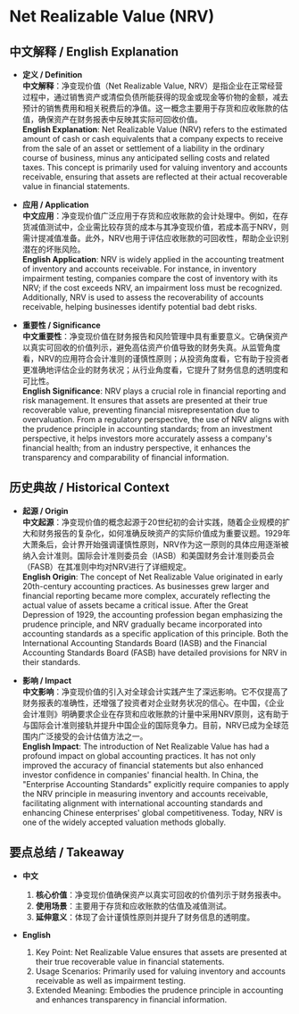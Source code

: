 # Net Realizable Value (NRV)

## 中文解释 / English Explanation

* **定义 / Definition**  
  **中文解释**：净变现价值（Net Realizable Value, NRV）是指企业在正常经营过程中，通过销售资产或清偿负债所能获得的现金或现金等价物的金额，减去预计的销售费用和相关税费后的净值。这一概念主要用于存货和应收账款的估值，确保资产在财务报表中反映其实际可回收价值。  
  **English Explanation**: Net Realizable Value (NRV) refers to the estimated amount of cash or cash equivalents that a company expects to receive from the sale of an asset or settlement of a liability in the ordinary course of business, minus any anticipated selling costs and related taxes. This concept is primarily used for valuing inventory and accounts receivable, ensuring that assets are reflected at their actual recoverable value in financial statements.

* **应用 / Application**  
  **中文应用**：净变现价值广泛应用于存货和应收账款的会计处理中。例如，在存货减值测试中，企业需比较存货的成本与其净变现价值，若成本高于NRV，则需计提减值准备。此外，NRV也用于评估应收账款的可回收性，帮助企业识别潜在的坏账风险。  
  **English Application**: NRV is widely applied in the accounting treatment of inventory and accounts receivable. For instance, in inventory impairment testing, companies compare the cost of inventory with its NRV; if the cost exceeds NRV, an impairment loss must be recognized. Additionally, NRV is used to assess the recoverability of accounts receivable, helping businesses identify potential bad debt risks.

* **重要性 / Significance**  
  **中文重要性**：净变现价值在财务报告和风险管理中具有重要意义。它确保资产以真实可回收的价值列示，避免高估资产价值导致的财务失真。从监管角度看，NRV的应用符合会计准则的谨慎性原则；从投资角度看，它有助于投资者更准确地评估企业的财务状况；从行业角度看，它提升了财务信息的透明度和可比性。  
  **English Significance**: NRV plays a crucial role in financial reporting and risk management. It ensures that assets are presented at their true recoverable value, preventing financial misrepresentation due to overvaluation. From a regulatory perspective, the use of NRV aligns with the prudence principle in accounting standards; from an investment perspective, it helps investors more accurately assess a company's financial health; from an industry perspective, it enhances the transparency and comparability of financial information.

## 历史典故 / Historical Context

* **起源 / Origin**  
  **中文起源**：净变现价值的概念起源于20世纪初的会计实践，随着企业规模的扩大和财务报告的复杂化，如何准确反映资产的实际价值成为重要议题。1929年大萧条后，会计界开始强调谨慎性原则，NRV作为这一原则的具体应用逐渐被纳入会计准则。国际会计准则委员会（IASB）和美国财务会计准则委员会（FASB）在其准则中均对NRV进行了详细规定。  
  **English Origin**: The concept of Net Realizable Value originated in early 20th-century accounting practices. As businesses grew larger and financial reporting became more complex, accurately reflecting the actual value of assets became a critical issue. After the Great Depression of 1929, the accounting profession began emphasizing the prudence principle, and NRV gradually became incorporated into accounting standards as a specific application of this principle. Both the International Accounting Standards Board (IASB) and the Financial Accounting Standards Board (FASB) have detailed provisions for NRV in their standards.

* **影响 / Impact**  
  **中文影响**：净变现价值的引入对全球会计实践产生了深远影响。它不仅提高了财务报表的准确性，还增强了投资者对企业财务状况的信心。在中国，《企业会计准则》明确要求企业在存货和应收账款的计量中采用NRV原则，这有助于与国际会计准则接轨并提升中国企业的国际竞争力。目前，NRV已成为全球范围内广泛接受的会计估值方法之一。  
  **English Impact**: The introduction of Net Realizable Value has had a profound impact on global accounting practices. It has not only improved the accuracy of financial statements but also enhanced investor confidence in companies' financial health. In China, the "Enterprise Accounting Standards" explicitly require companies to apply the NRV principle in measuring inventory and accounts receivable, facilitating alignment with international accounting standards and enhancing Chinese enterprises' global competitiveness. Today, NRV is one of the widely accepted valuation methods globally.

## 要点总结 / Takeaway

* **中文**  
  1. **核心价值**：净变现价值确保资产以真实可回收的价值列示于财务报表中。
  2. **使用场景**：主要用于存货和应收账款的估值及减值测试。
  3. **延伸意义**：体现了会计谨慎性原则并提升了财务信息的透明度。

* **English**  
  1. Key Point: Net Realizable Value ensures that assets are presented at their true recoverable value in financial statements.
  2. Usage Scenarios: Primarily used for valuing inventory and accounts receivable as well as impairment testing.
  3. Extended Meaning: Embodies the prudence principle in accounting and enhances transparency in financial information.